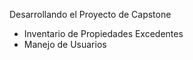 Desarrollando el Proyecto de Capstone
- Inventario de Propiedades Excedentes
- Manejo de Usuarios
  
